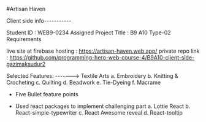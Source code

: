 #Artisan Haven

Client side info-----------

Student ID : WEB9-0234
Assigned Project Title : B9 A10 Type-02 Requirements

live site at firebase hosting : https://artisan-haven.web.app/
private repo link : https://github.com/programming-hero-web-course-4/B9A10-client-side-gazimaksudur2

Selected Features:
-------> Textile Arts
a. Embroidery
b. Knitting & Crocheting
c. Quilting
d. Beadwork
e. Tie-Dyeing
f. Macrame

* Five Bullet feature points


* Used react packages to implement challenging part
a. Lottie React
b. React-simple-typewriter
c. React Awesome reveal
d. React-tooltip